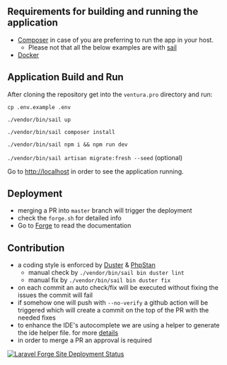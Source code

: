 ## Requirements for building and running the application

- [Composer](https://getcomposer.org/download/) in case of you are preferring to run the app in your host. 
  - Please not that all the below examples are with [sail](https://laravel.com/docs/10.x/sail)
- [Docker](https://docs.docker.com/get-docker/)

## Application Build and Run

After cloning the repository get into the `ventura.pro` directory and run:

`cp .env.example .env`

`./vendor/bin/sail up`

`./vendor/bin/sail composer install`

`./vendor/bin/sail npm i && npm run dev`

`./vendor/bin/sail artisan migrate:fresh --seed` (optional)

Go to [http://localhost](http://localhost) in order to see the application running.

## Deployment
- merging a PR into `master` branch will trigger the deployment
- check the `forge.sh` for detailed info
- Go to [Forge](https://forge.laravel.com/docs/introduction.html) to read the documentation 

## Contribution
- a coding style is enforced by [Duster](https://github.com/tighten/duster) & [PhpStan](https://phpstan.org/writing-php-code/phpdocs-basics)
  - manual check by `./vendor/bin/sail bin duster lint`
  - manual fix by `./vendor/bin/sail bin duster fix`
- on each commit an auto check/fix will be executed without fixing the issues the commit will fail
- if somehow one will push with `--no-verify` a github action will be triggered which will create a commit on the top of the PR with the needed fixes
- to enhance the IDE's autocomplete we are using a helper to generate the ide helper file. for more [details](https://github.com/barryvdh/laravel-ide-helper)
- in order to merge a PR an approval is required


[![Laravel Forge Site Deployment Status](https://img.shields.io/endpoint?url=https%3A%2F%2Fforge.laravel.com%2Fsite-badges%2Fa6c72835-a21e-4f6c-a2ed-f1948abd086b%3Fdate%3D1%26commit%3D1&style=flat-square)](https://forge.laravel.com/servers/738683/sites/2177792)
